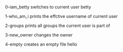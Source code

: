 0-iam_betty switches to current user betty

1-who_am_i prints the effctive username of current user

2-groups prints all groups the current user is part of

3-new_owner changes the owner

4-empty creates an empty file hello
